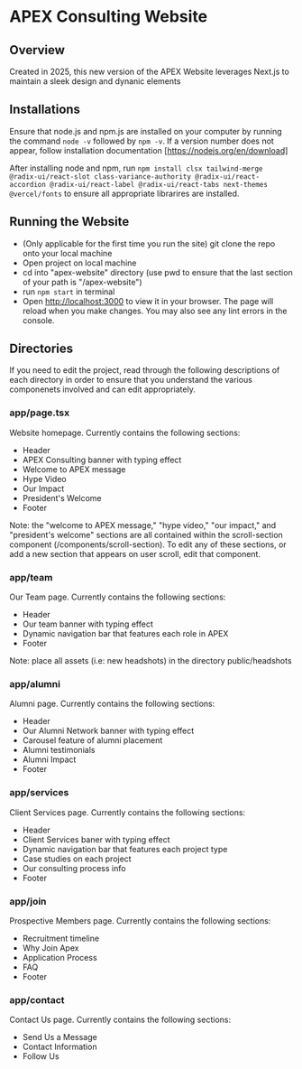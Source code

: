 # APEX Consulting Website
## Overview

Created in 2025, this new version of the APEX Website leverages Next.js to maintain a sleek design and dynanic elements

## Installations

Ensure that node.js and npm.js are installed on your computer by running the command `node -v` followed by `npm -v`. If a version number does not appear, follow installation documentation [https://nodejs.org/en/download]

After installing node and npm, run `npm install clsx tailwind-merge @radix-ui/react-slot class-variance-authority @radix-ui/react-accordion @radix-ui/react-label @radix-ui/react-tabs next-themes @vercel/fonts` to ensure all appropriate librarires are installed.


## Running the Website
- (Only applicable for the first time you run the site) git clone the repo onto your local machine
- Open project on local machine 
- cd into "apex-website" directory (use pwd to ensure that the last section of your path is "/apex-website")
- run `npm start` in terminal
- Open [http://localhost:3000](http://localhost:3000) to view it in your browser. The page will reload when you make changes. You may also see any lint errors in the console.

## Directories

If you need to edit the project, read through the following descriptions of each directory in order to ensure that you understand the various componenets involved and can edit appropriately.  

### app/page.tsx

Website homepage. Currently contains the following sections: 
- Header
- APEX Consulting banner with typing effect
- Welcome to APEX message
- Hype Video
- Our Impact
- President's Welcome
- Footer

Note: the "welcome to APEX message," "hype video," "our impact," and "president's welcome" sections are all contained within the scroll-section component (/components/scroll-section). To edit any of these sections, or add a new section that appears on user scroll, edit that component. 

### app/team
Our Team page. Currently contains the following sections:
- Header
- Our team banner with typing effect
- Dynamic navigation bar that features each role in APEX
- Footer

Note: place all assets (i.e: new headshots) in the directory public/headshots

### app/alumni
Alumni page. Currently contains the following sections:
- Header
- Our Alumni Network banner with typing effect
- Carousel feature of alumni placement
- Alumni testimonials
- Alumni Impact
- Footer

### app/services
Client Services page. Currently contains the following sections:
- Header
- Client Services baner with typing effect
- Dynamic navigation bar that features each project type
- Case studies on each project
- Our consulting process info
- Footer

### app/join
Prospective Members page. Currently contains the following sections:
- Recruitment timeline
- Why Join Apex
- Application Process
- FAQ 
- Footer

### app/contact
Contact Us page. Currently contains the following sections: 
- Send Us a Message
- Contact Information
- Follow Us